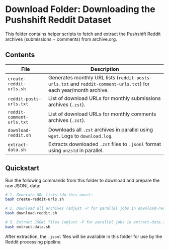 # Download Folder: Downloading the Pushshift Reddit Dataset

This folder contains helper scripts to fetch and extract the Pushshift Reddit archives (submissions + comments) from archive.org.

## Contents

| File                      | Description                                                                       |
|---------------------------|-----------------------------------------------------------------------------------|
| `create-reddit-urls.sh`   | Generates monthly URL lists (`reddit-posts-urls.txt` and `reddit-comment-urls.txt`) for each year/month archive.
| `reddit-posts-urls.txt`   | List of download URLs for monthly submissions archives (`.zst`).                  |
| `reddit-comment-urls.txt` | List of download URLs for monthly comments archives (`.zst`).                     |
| `download-reddit.sh`      | Downloads all `.zst` archives in parallel using `wget`. Logs to `download.log`.    |
| `extract-data.sh`         | Extracts downloaded `.zst` files to `.jsonl` format using `unzstd` in parallel.    |

## Quickstart

Run the following commands from this folder to download and prepare the raw JSONL data:

```bash
# 1. Generate URL lists (do this once):
bash create-reddit-urls.sh

# 2. Download all archives (adjust -P for parallel jobs in download-reddit.sh if needed):
bash download-reddit.sh

# 3. Extract JSONL files (adjust -P for parallel jobs in extract-data.sh if needed):
bash extract-data.sh
```

After extraction, the `.jsonl` files will be available in this folder for use by the Reddit processing pipeline.